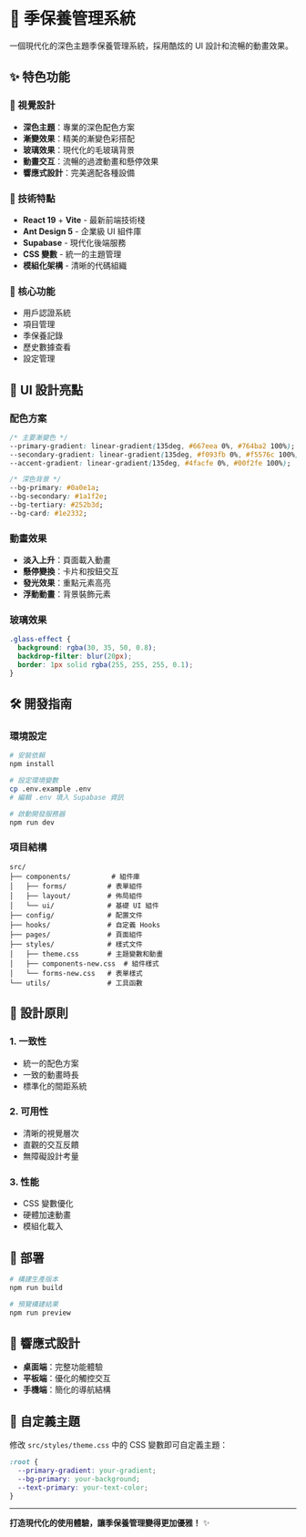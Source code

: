# 🌟 季保養管理系統

一個現代化的深色主題季保養管理系統，採用酷炫的 UI 設計和流暢的動畫效果。

## ✨ 特色功能

### 🎨 視覺設計
- **深色主題**：專業的深色配色方案
- **漸變效果**：精美的漸變色彩搭配
- **玻璃效果**：現代化的毛玻璃背景
- **動畫交互**：流暢的過渡動畫和懸停效果
- **響應式設計**：完美適配各種設備

### 🚀 技術特點
- **React 19** + **Vite** - 最新前端技術棧
- **Ant Design 5** - 企業級 UI 組件庫
- **Supabase** - 現代化後端服務
- **CSS 變數** - 統一的主題管理
- **模組化架構** - 清晰的代碼組織

### 🎯 核心功能
- 用戶認證系統
- 項目管理
- 季保養記錄
- 歷史數據查看
- 設定管理

## 🎨 UI 設計亮點

### 配色方案
```css
/* 主要漸變色 */
--primary-gradient: linear-gradient(135deg, #667eea 0%, #764ba2 100%);
--secondary-gradient: linear-gradient(135deg, #f093fb 0%, #f5576c 100%);
--accent-gradient: linear-gradient(135deg, #4facfe 0%, #00f2fe 100%);

/* 深色背景 */
--bg-primary: #0a0e1a;
--bg-secondary: #1a1f2e;
--bg-tertiary: #252b3d;
--bg-card: #1e2332;
```

### 動畫效果
- **淡入上升**：頁面載入動畫
- **懸停變換**：卡片和按鈕交互
- **發光效果**：重點元素高亮
- **浮動動畫**：背景裝飾元素

### 玻璃效果
```css
.glass-effect {
  background: rgba(30, 35, 50, 0.8);
  backdrop-filter: blur(20px);
  border: 1px solid rgba(255, 255, 255, 0.1);
}
```

## 🛠️ 開發指南

### 環境設定
```bash
# 安裝依賴
npm install

# 設定環境變數
cp .env.example .env
# 編輯 .env 填入 Supabase 資訊

# 啟動開發服務器
npm run dev
```

### 項目結構
```
src/
├── components/          # 組件庫
│   ├── forms/          # 表單組件
│   ├── layout/         # 佈局組件
│   └── ui/             # 基礎 UI 組件
├── config/             # 配置文件
├── hooks/              # 自定義 Hooks
├── pages/              # 頁面組件
├── styles/             # 樣式文件
│   ├── theme.css       # 主題變數和動畫
│   ├── components-new.css  # 組件樣式
│   └── forms-new.css   # 表單樣式
└── utils/              # 工具函數
```

## 🎯 設計原則

### 1. 一致性
- 統一的配色方案
- 一致的動畫時長
- 標準化的間距系統

### 2. 可用性
- 清晰的視覺層次
- 直觀的交互反饋
- 無障礙設計考量

### 3. 性能
- CSS 變數優化
- 硬體加速動畫
- 模組化載入

## 🚀 部署

```bash
# 構建生產版本
npm run build

# 預覽構建結果
npm run preview
```

## 📱 響應式設計

- **桌面端**：完整功能體驗
- **平板端**：優化的觸控交互
- **手機端**：簡化的導航結構

## 🎨 自定義主題

修改 `src/styles/theme.css` 中的 CSS 變數即可自定義主題：

```css
:root {
  --primary-gradient: your-gradient;
  --bg-primary: your-background;
  --text-primary: your-text-color;
}
```

---

**打造現代化的使用體驗，讓季保養管理變得更加優雅！** ✨